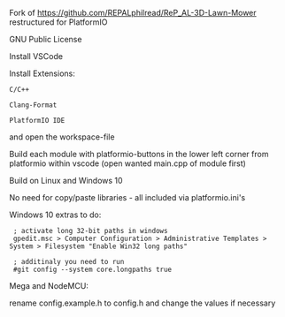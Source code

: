 
Fork of https://github.com/REPALphilread/ReP_AL-3D-Lawn-Mower
restructured for PlatformIO

GNU Public License

Install VSCode

Install Extensions: 

    C/C++
	
    Clang-Format
	
    PlatformIO IDE
	
and open the workspace-file

Build each module with platformio-buttons in the lower left corner from platformio within vscode (open wanted main.cpp of module first)

Build on Linux and Windows 10

No need for copy/paste libraries - all included via platformio.ini's

Windows 10 extras to do:

     ; activate long 32-bit paths in windows 
     gpedit.msc > Computer Configuration > Administrative Templates > System > Filesystem "Enable Win32 long paths"
	
     ; additinaly you need to run 
     #git config --system core.longpaths true


Mega and NodeMCU:

rename config.example.h to config.h and change the values if necessary
